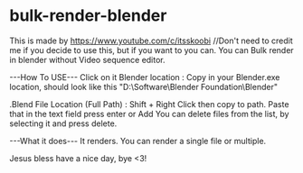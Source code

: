 # bulk-render-blender
This is made by https://www.youtube.com/c/itsskoobi     //Don't need to credit me if you decide to use this, but if you want to you can.
You can Bulk render in blender without Video sequence editor.

---How To USE---
Click on it
Blender location :
Copy in your Blender.exe location, should look like this  "D:\Software\Blender Foundation\Blender"

.Blend File Location (Full Path) :
Shift + Right Click then copy to path. Paste that in the text field press enter or Add
You can delete files from the list, by selecting it and press delete.

---What it does---
It renders. You can render a single file or multiple.


Jesus bless have a nice day, bye <3!

